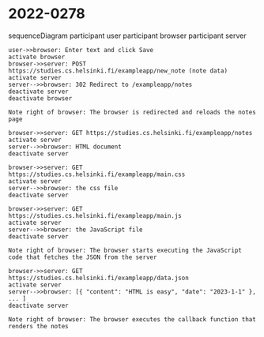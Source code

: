 # 2022-0278

sequenceDiagram
    participant user
    participant browser
    participant server

    user->>browser: Enter text and click Save
    activate browser
    browser->>server: POST https://studies.cs.helsinki.fi/exampleapp/new_note (note data)
    activate server
    server-->>browser: 302 Redirect to /exampleapp/notes
    deactivate server
    deactivate browser

    Note right of browser: The browser is redirected and reloads the notes page

    browser->>server: GET https://studies.cs.helsinki.fi/exampleapp/notes
    activate server
    server-->>browser: HTML document
    deactivate server

    browser->>server: GET https://studies.cs.helsinki.fi/exampleapp/main.css
    activate server
    server-->>browser: the css file
    deactivate server

    browser->>server: GET https://studies.cs.helsinki.fi/exampleapp/main.js
    activate server
    server-->>browser: the JavaScript file
    deactivate server

    Note right of browser: The browser starts executing the JavaScript code that fetches the JSON from the server

    browser->>server: GET https://studies.cs.helsinki.fi/exampleapp/data.json
    activate server
    server-->>browser: [{ "content": "HTML is easy", "date": "2023-1-1" }, ... ]
    deactivate server

    Note right of browser: The browser executes the callback function that renders the notes
